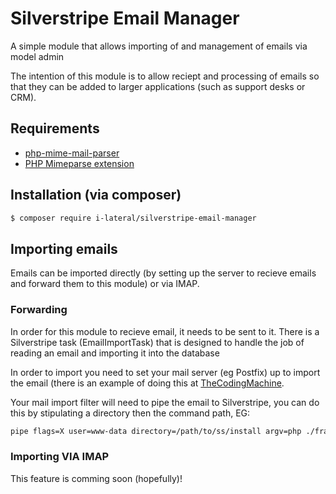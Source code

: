 # Silverstripe Email Manager

A simple module that allows importing of and management of emails via
model admin

The intention of this module is to allow reciept and processing of emails
so that they can be added to larger applications (such as support desks or
CRM).

## Requirements

- [php-mime-mail-parser](https://github.com/php-mime-mail-parser/php-mime-mail-parser)
- [PHP Mimeparse extension](http://php.net/manual/en/book.mailparse.php)

## Installation (via composer)

```sh
$ composer require i-lateral/silverstripe-email-manager
```

## Importing emails

Emails can be imported directly (by setting up the server to recieve emails
and forward them to this module) or via IMAP.

### Forwarding

In order for this module to recieve email, it needs to be sent to it. There is
a Silverstripe task (EmailImportTask) that is designed to handle the job of
reading an email and importing it into the database

In order to import you need to set your mail server (eg Postfix) up to import
the email (there is an example of doing this at [TheCodingMachine](https://www.thecodingmachine.com/triggering-a-php-script-when-your-postfix-server-receives-a-mail/).

Your mail import filter will need to pipe the email to Silverstripe, you can do
this by stipulating a directory then the command path, EG:

```sh
pipe flags=X user=www-data directory=/path/to/ss/install argv=php ./framework/cli-script.php dev/tasks/EmailImportTask 
```

### Importing VIA IMAP

This feature is comming soon (hopefully)!